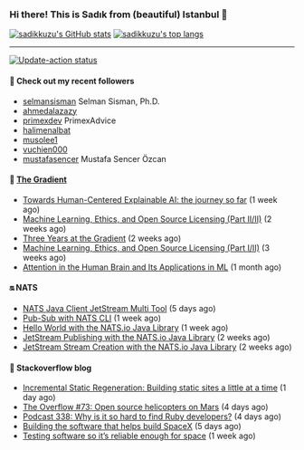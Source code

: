 ### Hi there! This is Sadık from (beautiful) Istanbul 👋

[![sadikkuzu's GitHub stats](https://github-readme-stats.vercel.app/api?username=sadikkuzu&show_icons=true&theme=dark&hide=stars&hide_title=true)](https://github.com/sadikkuzu)
[![sadikkuzu's top langs](https://github-readme-stats.vercel.app/api/top-langs/?username=sadikkuzu&langs_count=6&layout=compact&theme=dark&hide_title=true)](https://github.com/sadikkuzu)

---

[![Update-action status](https://github.com/sadikkuzu/sadikkuzu/actions/workflows/sadikkuzu.yml/badge.svg)](https://github.com/sadikkuzu/sadikkuzu/actions/workflows/sadikkuzu.yml)

#### 🔭 Check out my recent followers

- [selmansisman](https://github.com/selmansisman) Selman Sisman, Ph.D.
- [ahmedalazazy](https://github.com/ahmedalazazy) 
- [primexdev](https://github.com/primexdev) PrimexAdvice
- [halimenalbat](https://github.com/halimenalbat) 
- [musolee1](https://github.com/musolee1) 
- [vuchien000](https://github.com/vuchien000) 
- [mustafasencer](https://github.com/mustafasencer) Mustafa Sencer Özcan


#### 🔻 [The Gradient](https://thegradient.pub)

- [Towards Human-Centered Explainable AI: the journey so far](https://thegradient.pub/human-centered-explainable-ai/) (1 week ago)
- [Machine Learning, Ethics, and Open Source Licensing (Part II/II)](https://thegradient.pub/machine-learning-ethics-and-open-source-licensing-2/) (2 weeks ago)
- [Three Years at the Gradient](https://thegradient.pub/three-years-at-the-gradient/) (2 weeks ago)
- [Machine Learning, Ethics, and Open Source Licensing (Part I/II)](https://thegradient.pub/machine-learning-ethics-and-open-source-licensing/) (3 weeks ago)
- [Attention in the Human Brain and Its Applications in ML](https://thegradient.pub/attention-in-human-brain-and-its-applications-in-ml/) (1 month ago)


#### 🔛 NATS

- [NATS Java Client JetStream Multi Tool](https://nats.io/blog/jetstream-java-client-multi-tool/) (5 days ago)
- [Pub-Sub with NATS CLI](https://nats.io/blog/nats-cli-pub-sub/) (1 week ago)
- [Hello World with the NATS.io Java Library](https://nats.io/blog/hello-world-java-client/) (1 week ago)
- [JetStream Publishing with the NATS.io Java Library](https://nats.io/blog/jetstream-java-client-02-publish/) (2 weeks ago)
- [JetStream Stream Creation with the NATS.io Java Library](https://nats.io/blog/jetstream-java-client-01-stream-create/) (2 weeks ago)


#### 📰 Stackoverflow blog

- [Incremental Static Regeneration: Building static sites a little at a time](https://stackoverflow.blog/2021/05/17/incremental-static-regeneration-building-static-sites-a-little-at-a-time/) (1 day ago)
- [The Overflow #73: Open source helicopters on Mars](https://stackoverflow.blog/2021/05/14/the-overflow-73-open-source-helicopters-on-mars/) (4 days ago)
- [Podcast 338: Why is it so hard to find Ruby developers?](https://stackoverflow.blog/2021/05/14/podcast-338-why-is-it-so-hard-to-find-ruby-developers/) (4 days ago)
- [Building the software that helps build SpaceX](https://stackoverflow.blog/2021/05/13/building-the-software-that-helps-build-spacex/) (5 days ago)
- [Testing software so it’s reliable enough for space](https://stackoverflow.blog/2021/05/11/testing-software-so-its-reliable-enough-for-space/) (1 week ago)



